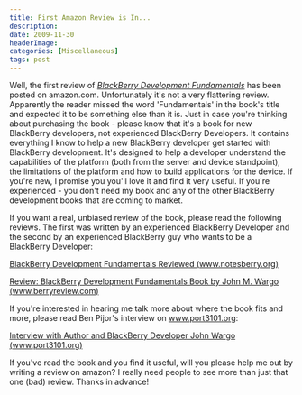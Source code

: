 ```yaml
---
title: First Amazon Review is In...
description: 
date: 2009-11-30
headerImage: 
categories: [Miscellaneous]
tags: post
---
```


Well, the first review of _[BlackBerry Development Fundamentals](http://www.bbdevfundamentals.com)_ has been posted on amazon.com. Unfortunately it's not a very flattering review. Apparently the reader missed the word 'Fundamentals' in the book's title and expected it to be something else than it is. Just in case you're thinking about purchasing the book - please know that it's a book for new BlackBerry developers, not experienced BlackBerry Developers. It contains everything I know to help a new BlackBerry developer get started with BlackBerry development. It's designed to help a developer understand the capabilities of the platform (both from the server and device standpoint), the limitations of the platform and how to build applications for the device. If you're new, I promise you you'll love it and find it very useful. If you're experienced - you don't need my book and any of the other BlackBerry development books that are coming to market.

If you want a real, unbiased review of the book, please read the following reviews. The first was written by an experienced BlackBerry Developer and the second by an experienced BlackBerry guy who wants to be a BlackBerry Developer:

[BlackBerry Development Fundamentals Reviewed (www.notesberry.org)](http://www.notesberry.org/notesberry/blog.nsf/d6plinks/JHOK-7XEKVB)

[Review: BlackBerry Development Fundamentals Book by John M. Wargo (www.berryreview.com)](http://www.berryreview.com/2009/11/03/review-blackberry-development-fundamentals-book-by-john-m-wargo/)

If you're interested in hearing me talk more about where the book fits and more, please read Ben Pijor's interview on www.port3101.org:

[Interview with Author and BlackBerry Developer John Wargo (www.port3101.org)](http://blog.port3101.org/pinjo/136-interview-author-blackberry-developer-john-wargo.html)

If you've read the book and you find it useful, will you please help me out by writing a review on amazon? I really need people to see more than just that one (bad) review. Thanks in advance!